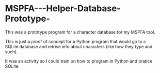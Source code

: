 # MSPFA---Helper-Database-Prototype-
This was a prototype program for a character database for my MSPFA tool.

This is just a proof of concept for a Python program that would go to a SQLite database and retrive info about characters (like how they type and such).

It was an activity so I could train on how to program in Python and pratice SQLite

